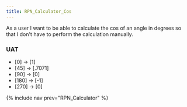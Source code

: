 ```yaml
---
title: RPN_Calculator_Cos
---
```

As a user I want to be able to calculate the cos of an angle in degrees so that I don't have to perform the calculation manually.


### UAT
* [0] <cos> -> [1]
* [45] <cos> -> [.7071]
* [90] <cos> -> [0]
* [180] <cos> -> [-1]
* [270] <cos> -> [0]

{% include nav prev="RPN_Calculator" %}
